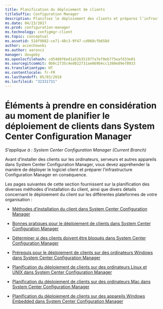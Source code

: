 ```yaml
---
title: Planification du déploiement de clients
titleSuffix: Configuration Manager
description: Planifiez le déploiement des clients et préparez l’infrastructure dans System Center Configuration Manager.
ms.date: 04/23/2017
ms.prod: configuration-manager
ms.technology: configmgr-client
ms.topic: conceptual
ms.assetid: 518f9882-ce71-48c3-9f47-cd968cfb658d
author: aczechowski
ms.author: aaroncz
manager: dougeby
ms.openlocfilehash: cd5488f6ed1a52b35197fa7ef0eb775eafd33e01
ms.sourcegitcommit: 0b0c2735c4ed822731ae069b4cc1380e89e78933
ms.translationtype: HT
ms.contentlocale: fr-FR
ms.lasthandoff: 05/03/2018
ms.locfileid: "32331731"
---
```

# <a name="planning-considerations-for-deploying-clients-in-system-center-configuration-manager"></a>Éléments à prendre en considération au moment de planifier le déploiement de clients dans System Center Configuration Manager

*S’applique à : System Center Configuration Manager (Current Branch)*

Avant d’installer des clients sur les ordinateurs, serveurs et autres appareils dans System Center Configuration Manager, vous devez appréhender la manière de déployer le logiciel client et préparer l’infrastructure Configuration Manager en conséquence.  

 Les pages suivantes de cette section fournissent sur la planification des diverses méthodes d’installation du client, ainsi que divers détails concernant le déploiement du client sur les différentes plateformes de votre organisation :  

-   [Méthodes d’installation du client dans System Center Configuration Manager](../../../../core/clients/deploy/plan/client-installation-methods.md)  

-   [Bonnes pratiques pour le déploiement de clients dans System Center Configuration Manager](../../../../core/clients/deploy/plan/best-practices-for-client-deployment.md)  

-   [Déterminer si des clients doivent être bloqués dans System Center Configuration Manager](../../../../core/clients/deploy/plan/determine-whether-to-block-clients.md)  

-   [Prérequis pour le déploiement de clients sur des ordinateurs Windows dans System Center Configuration Manager](../../../../core/clients/deploy/prerequisites-for-deploying-clients-to-windows-computers.md)  

-   [Planification du déploiement de clients sur des ordinateurs Linux et UNIX dans System Center Configuration Manager](../../../../core/clients/deploy/plan/planning-for-client-deployment-to-linux-and-unix-computers.md)  

-   [Planification du déploiement de clients sur des ordinateurs Mac dans System Center Configuration Manager](../../../../core/clients/deploy/plan/planning-for-client-deployment-to-mac-computers.md)  

-   [Planification du déploiement de clients sur des appareils Windows Embedded dans System Center Configuration Manager](../../../../core/clients/deploy/plan/planning-for-client-deployment-to-windows-embedded-devices.md)  
